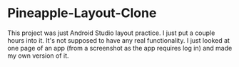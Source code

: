 # Pineapple-Layout-Clone
This project was just Android Studio layout practice.  I just put a couple hours into it.  It's not supposed to have any real functionality.  I just looked at one page of an app  (from a screenshot as the app requires log in) and made my own version of it.
